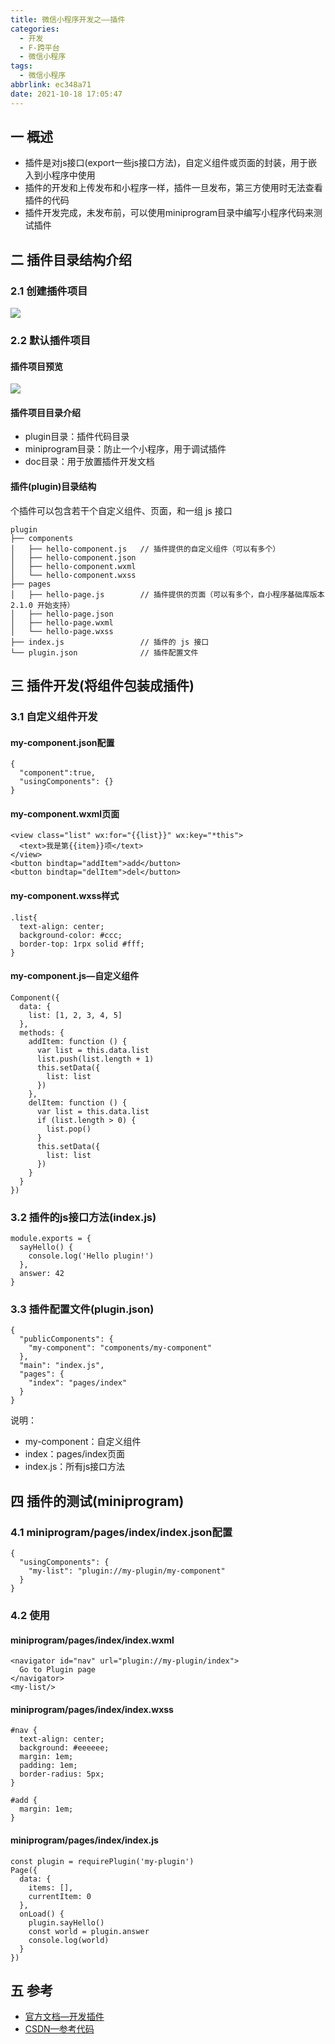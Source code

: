 ```yaml
---
title: 微信小程序开发之——插件
categories:
  - 开发
  - F-跨平台
  - 微信小程序
tags:
  - 微信小程序
abbrlink: ec348a71
date: 2021-10-18 17:05:47
---
```

## 一  概述

* 插件是对js接口(export一些js接口方法)，自定义组件或页面的封装，用于嵌入到小程序中使用
* 插件的开发和上传发布和小程序一样，插件一旦发布，第三方使用时无法查看插件的代码
* 插件开发完成，未发布前，可以使用miniprogram目录中编写小程序代码来测试插件

<!--more-->

## 二 插件目录结构介绍

### 2.1 创建插件项目

![][1]

### 2.2 默认插件项目

#### 插件项目预览

![][2]

#### 插件项目目录介绍

* plugin目录：插件代码目录
* miniprogram目录：防止一个小程序，用于调试插件
* doc目录：用于放置插件开发文档

#### 插件(plugin)目录结构

个插件可以包含若干个自定义组件、页面，和一组 js 接口

```
plugin
├── components
│   ├── hello-component.js   // 插件提供的自定义组件（可以有多个）
│   ├── hello-component.json
│   ├── hello-component.wxml
│   └── hello-component.wxss
├── pages
│   ├── hello-page.js        // 插件提供的页面（可以有多个，自小程序基础库版本 2.1.0 开始支持）
│   ├── hello-page.json
│   ├── hello-page.wxml
│   └── hello-page.wxss
├── index.js                 // 插件的 js 接口
└── plugin.json              // 插件配置文件
```

## 三 插件开发(将组件包装成插件)

### 3.1 自定义组件开发

#### my-component.json配置

```
{
  "component":true,
  "usingComponents": {}
}
```

#### my-component.wxml页面

```
<view class="list" wx:for="{{list}}" wx:key="*this">
  <text>我是第{{item}}项</text>
</view>
<button bindtap="addItem">add</button>
<button bindtap="delItem">del</button>
```

#### my-component.wxss样式

```
.list{
  text-align: center;
  background-color: #ccc;
  border-top: 1rpx solid #fff;
}
```

#### my-component.js—自定义组件

```
Component({
  data: {
    list: [1, 2, 3, 4, 5]
  },
  methods: {
    addItem: function () {
      var list = this.data.list
      list.push(list.length + 1)
      this.setData({
        list: list
      })
    },
    delItem: function () {
      var list = this.data.list
      if (list.length > 0) {
        list.pop()
      }
      this.setData({
        list: list
      })
    }
  }
})
```

### 3.2 插件的js接口方法(index.js)

```
module.exports = {
  sayHello() {
    console.log('Hello plugin!')
  },
  answer: 42
}
```

### 3.3 插件配置文件(plugin.json)

```
{
  "publicComponents": {
    "my-component": "components/my-component"
  },
  "main": "index.js",
  "pages": {
    "index": "pages/index"
  }
}
```

说明：

* my-component：自定义组件
* index：pages/index页面
* index.js：所有js接口方法

## 四 插件的测试(miniprogram)

### 4.1 miniprogram/pages/index/index.json配置

```
{
  "usingComponents": {
    "my-list": "plugin://my-plugin/my-component"
  }
}
```

### 4.2 使用

#### miniprogram/pages/index/index.wxml

```
<navigator id="nav" url="plugin://my-plugin/index">
  Go to Plugin page
</navigator>
<my-list/>
```

#### miniprogram/pages/index/index.wxss

```
#nav {
  text-align: center;
  background: #eeeeee;
  margin: 1em;
  padding: 1em;
  border-radius: 5px;
}

#add {
  margin: 1em;
}
```

#### miniprogram/pages/index/index.js

```
const plugin = requirePlugin('my-plugin')
Page({
  data: {
    items: [],
    currentItem: 0
  },
  onLoad() {
    plugin.sayHello()
    const world = plugin.answer
    console.log(world)
  }
})
```

## 五 参考

* [官方文档—开发插件](https://developers.weixin.qq.com/miniprogram/dev/framework/plugin/development.html)
* [CSDN—参考代码](https://download.csdn.net/download/Calvin_zhou/33246998)



[1]:https://raw.githubusercontent.com/PGzxc/CDN/master/blog-wechat/wechat-plugin-create-select.png
[2]:https://raw.githubusercontent.com/PGzxc/CDN/master/blog-wechat/wechat-plugin-default-struct.png